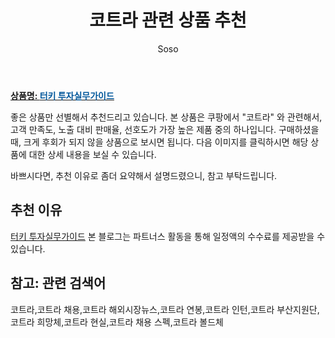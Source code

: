 ﻿---
layout: post
title:  "코트라 관련 상품 추천"
author: Soso
categories: [ 디저털/가전 ]
tags: [코트라,코트라 채용,코트라 해외시장뉴스,코트라 연봉,코트라 인턴,코트라 부산지원단,코트라 희망체,코트라 현실,코트라 채용 스펙,코트라 볼드체]
image: https://ads-partners.coupang.com/image1/QqHXQfiHt0JRw8asQjJBBI1CPuYQBq_FunTa7XzRqUBuQFXEaO7ppywNO6dAUN5msOFdVSZ8qt3PL1h8GlHzrDIEGbXSbLhk81rJNIiKDmtDk45vVx5eBkkbYzM6sPN5kZ1FOQU_h5LpzjPfl-J1X7l7f_XxrcHkviNglN9yeFE0__VCaOtfSFLpDPbUzWcAFD5S_PnnPD1TycyhEvV-PXjoW9LBbmKqHSGQm9Xlxca979k31je9h33KWknp3WS0A6FflXhhKhAJ0YrqyD2hcBMMU9a1hox_06XV3BcNAw== 
description: "쿠팡에서 코트라 관련 상품으로 가장 고객 선호도가 높은 제품 중 하나입니다."
---

<a href="https://link.coupang.com/re/AFFSDP?lptag=AF5673682&pageKey=4607009&itemId=21265517&vendorItemId=3031042078&traceid=V0-153-84d9f0a2d3ce9209&requestid=20231116175439477114214921&token=31850C%7CMIXED"><b>상품명: <font color='#01579B'>터키 투자실무가이드</font></b></a>

좋은 상품만 선별해서 추천드리고 있습니다.
본 상품은 쿠팡에서 "코트라" 와 관련해서, 고객 만족도, 노출 대비 판매율, 선호도가 가장 높은 제품 중의 하나입니다.
구매하셨을 때, 크게 후회가 되지 않을 상품으로 보시면 됩니다. 
다음 이미지를 클릭하시면 해당 상품에 대한 상세 내용을 보실 수 있습니다.

바쁘시다면, 추천 이유로 좀더 요약해서 설명드렸으니, 참고 부탁드립니다.

## 추천 이유 

<a href="https://link.coupang.com/re/AFFSDP?lptag=AF5673682&pageKey=4607009&itemId=21265517&vendorItemId=3031042078&traceid=V0-153-84d9f0a2d3ce9209&requestid=20231116175439477114214921&token=31850C%7CMIXED">터키 투자실무가이드</a>
본 블로그는 파트너스 활동을 통해 일정액의 수수료를 제공받을 수 있습니다.

## 참고: 관련 검색어    
코트라,코트라 채용,코트라 해외시장뉴스,코트라 연봉,코트라 인턴,코트라 부산지원단,코트라 희망체,코트라 현실,코트라 채용 스펙,코트라 볼드체